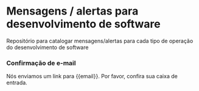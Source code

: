# Mensagens / alertas para desenvolvimento de software
Repositório para catalogar mensagens/alertas para cada tipo de operação do desenvolvimento de software

### Confirmação de e-mail
Nós enviamos um link para {{email}}. Por favor, confira sua caixa de entrada.
